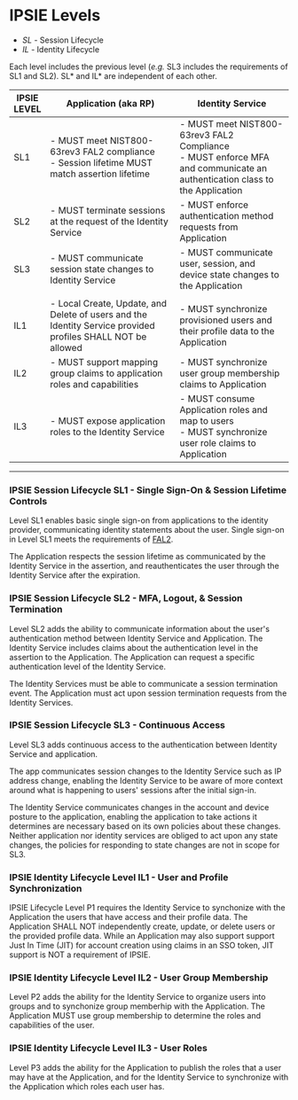 # IPSIE Levels

- *SL* - Session Lifecycle
- *IL* - Identity Lifecycle

Each level includes the previous level (_e.g._ SL3 includes the requirements of SL1 and SL2). SL* and IL* are independent of each other.

| IPSIE<br>LEVEL|   Application (aka RP)                                                 |  Identity Service                                                                                             |
|---------------|----------------------------------------------------------------------------|----------------------------------------------------------------------------------------------------------------|
| SL1           |   - MUST meet NIST800-63rev3 FAL2 compliance <br>- Session lifetime MUST match assertion lifetime | - MUST meet NIST800-63rev3 FAL2 Compliance <br> - MUST enforce MFA and communicate an authentication class to the Application |
| SL2           |  - MUST terminate sessions at the request of the Identity Service| - MUST enforce authentication method requests from Application |
| SL3           |  - MUST communicate session state changes to Identity Service | - MUST communicate user, session, and device state changes to the Application |
||||
| IL1           | - Local Create, Update, and Delete of users and the Identity Service provided profiles SHALL NOT be allowed <br>| - MUST synchronize provisioned users and their profile data to the Application|
| IL2           |  - MUST support mapping group claims to application roles and capabilities | - MUST synchronize user group membership claims to Application |
| IL3           |  - MUST expose application roles to the Identity Service | - MUST consume Application roles and map to users<br> - MUST synchronize user role claims to Application |

-----
### IPSIE Session Lifecycle SL1 - Single Sign-On & Session Lifetime Controls

Level SL1 enables basic single sign-on from applications to the identity provider, communicating identity statements about the user. Single sign-on in Level SL1 meets the requirements of [FAL2](https://pages.nist.gov/800-63-4/sp800-63c/fal/).

The Application respects the session lifetime as communicated by the Identity Service in the assertion, and reauthenticates the user through the Identity Service after the expiration.

### IPSIE Session Lifecycle SL2 - MFA, Logout, & Session Termination
Level SL2 adds the ability to communicate information about the user's authentication method between Identity Service and Application. The Identity Service includes claims about the authentication level in the assertion to the Application. The Application can request a specific authentication level of the Identity Service.

The Identity Services must be able to communicate a session termination event.  The Application must act upon session termination requests from the Identity Services.

### IPSIE Session Lifecycle SL3 - Continuous Access

Level SL3 adds continuous access to the authentication between Identity Service and application.

The app communicates session changes to the Identity Service such as IP address change, enabling the Identity Service to be aware of more context around what is happening to users' sessions after the initial sign-in.

The Identity Service communicates changes in the account and device posture to the application, enabling the application to take actions it determines are necessary based on its own policies about these changes.  Neither application nor identity services are obliged to act upon any state changes, the policies for responding to state changes are not in scope for SL3.

### IPSIE Identity Lifecycle Level IL1 - User and Profile Synchronization

IPSIE Lifecycle Level P1 requires the Identity Service to synchonize with the Application the users that have access and their profile data. The Application SHALL NOT independently create, update, or delete users or the provided profile data. While an Application may also support support Just In Time (JIT) for account creation using claims in an SSO token, JIT support is NOT a requirement of IPSIE.

### IPSIE Identity Lifecycle Level IL2 - User Group Membership 

Level P2 adds the ability for the Identity Service to organize users into groups and to synchonize group memberhip with the Application. The Application MUST use group membership to determine the roles and capabilities of the user.

### IPSIE Identity Lifecycle Level IL3 - User Roles

Level P3 adds the ability for the Application to publish the roles that a user may have at the Application, and for the Identity Service to synchronize with the Application which roles each user has.




